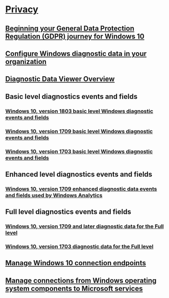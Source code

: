# [Privacy](index.yml)
## [Beginning your General Data Protection Regulation (GDPR) journey for Windows 10](gdpr-win10-whitepaper.md)
## [Configure Windows diagnostic data in your organization](configure-windows-diagnostic-data-in-your-organization.md)
## [Diagnostic Data Viewer Overview](diagnostic-data-viewer-overview.md)
## Basic level diagnostics events and fields
### [Windows 10, version 1803 basic level Windows diagnostic events and fields](basic-level-windows-diagnostic-events-and-fields.md)
### [Windows 10, version 1709 basic level Windows diagnostic events and fields](basic-level-windows-diagnostic-events-and-fields-1709.md)
### [Windows 10, version 1703 basic level Windows diagnostic events and fields](basic-level-windows-diagnostic-events-and-fields-1703.md)
## Enhanced level diagnostics events and fields
### [Windows 10, version 1709 enhanced diagnostic data events and fields used by Windows Analytics](enhanced-diagnostic-data-windows-analytics-events-and-fields.md)
## Full level diagnostics events and fields
### [Windows 10, version 1709 and later diagnostic data for the Full level](windows-diagnostic-data.md)
### [Windows 10, version 1703 diagnostic data for the Full level](windows-diagnostic-data-1703.md)
## [Manage Windows 10 connection endpoints](manage-windows-endpoints.md)
## [Manage connections from Windows operating system components to Microsoft services](manage-connections-from-windows-operating-system-components-to-microsoft-services.md)
